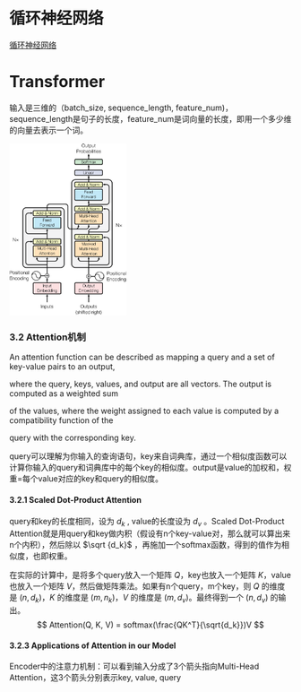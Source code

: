 # 循环神经网络

[循环神经网络](D:\Assets\课业\大三下\数据挖掘与最优化\数据挖掘与最优化笔记.md)







# Transformer

输入是三维的（batch_size, sequence_length, feature_num)，sequence_length是句子的长度，feature_num是词向量的长度，即用一个多少维的向量去表示一个词。

<img src="md-images/Transformer architecture.png" style="zoom:30%" />




### 3.2 Attention机制

An attention function can be described as mapping a query and a set of key-value pairs to an output,

where the query, keys, values, and output are all vectors. The output is computed as a weighted sum

of the values, where the weight assigned to each value is computed by a compatibility function of the

query with the corresponding key.

query可以理解为你输入的查询语句，key来自词典库，通过一个相似度函数可以计算你输入的query和词典库中的每个key的相似度。output是value的加权和，权重=每个value对应的key和query的相似度。

#### 3.2.1 Scaled Dot-Product Attention

query和key的长度相同，设为 $d_k$ , value的长度设为 $d_v$ 。Scaled Dot-Product Attention就是用query和key做内积（假设有n个key-value对，那么就可以算出来n个内积），然后除以 $\sqrt {d_k}$ ，再施加一个softmax函数，得到的值作为相似度，也即权重。

在实际的计算中，是将多个query放入一个矩阵 $Q$，key也放入一个矩阵 $K$，value也放入一个矩阵 $V$，然后做矩阵乘法。如果有n个query，m个key，则 $Q$ 的维度是 $(n, d_k)$，$K$ 的维度是 $(m,n_k)$，$V$ 的维度是 $(m,d_v)$。最终得到一个 $(n,d_v)$ 的输出。
$$
Attention(Q, K, V) = softmax(\frac{QK^T}{\sqrt{d_k}})V
$$


#### 3.2.3 Applications of Attention in our Model

Encoder中的注意力机制：可以看到输入分成了3个箭头指向Multi-Head Attention，这3个箭头分别表示key, value, query